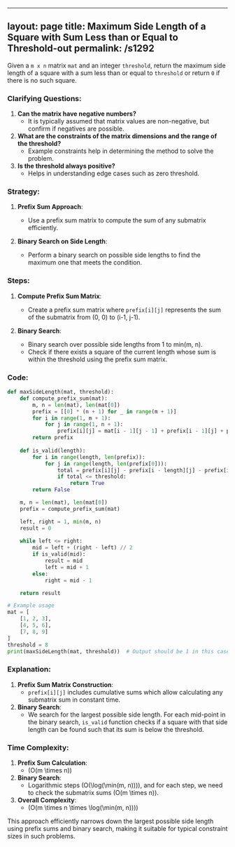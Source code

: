 
---
layout: page
title:  Maximum Side Length of a Square with Sum Less than or Equal to Threshold-out
permalink: /s1292
---
Given a `m x n` matrix `mat` and an integer `threshold`, return the maximum side length of a square with a sum less than or equal to `threshold` or return `0` if there is no such square.

### Clarifying Questions:
1. **Can the matrix have negative numbers?**
   - It is typically assumed that matrix values are non-negative, but confirm if negatives are possible.
2. **What are the constraints of the matrix dimensions and the range of the threshold?**
   - Example constraints help in determining the method to solve the problem.
3. **Is the threshold always positive?**
   - Helps in understanding edge cases such as zero threshold.

### Strategy:
1. **Prefix Sum Approach**:
   - Use a prefix sum matrix to compute the sum of any submatrix efficiently.
   
2. **Binary Search on Side Length**:
   - Perform a binary search on possible side lengths to find the maximum one that meets the condition.

### Steps:
1. **Compute Prefix Sum Matrix**:
   - Create a prefix sum matrix where `prefix[i][j]` represents the sum of the submatrix from (0, 0) to (i-1, j-1).
   
2. **Binary Search**:
   - Binary search over possible side lengths from 1 to min(m, n).
   - Check if there exists a square of the current length whose sum is within the threshold using the prefix sum matrix.

### Code:
```python
def maxSideLength(mat, threshold):
    def compute_prefix_sum(mat):
        m, n = len(mat), len(mat[0])
        prefix = [[0] * (n + 1) for _ in range(m + 1)]
        for i in range(1, m + 1):
            for j in range(1, n + 1):
                prefix[i][j] = mat[i - 1][j - 1] + prefix[i - 1][j] + prefix[i][j - 1] - prefix[i - 1][j - 1]
        return prefix
    
    def is_valid(length):
        for i in range(length, len(prefix)):
            for j in range(length, len(prefix[0])):
                total = prefix[i][j] - prefix[i - length][j] - prefix[i][j - length] + prefix[i - length][j - length]
                if total <= threshold:
                    return True
        return False

    m, n = len(mat), len(mat[0])
    prefix = compute_prefix_sum(mat)

    left, right = 1, min(m, n)
    result = 0
    
    while left <= right:
        mid = left + (right - left) // 2
        if is_valid(mid):
            result = mid
            left = mid + 1
        else:
            right = mid - 1

    return result

# Example usage
mat = [
    [1, 2, 3],
    [4, 5, 6],
    [7, 8, 9]
]
threshold = 8
print(maxSideLength(mat, threshold))  # Output should be 1 in this case
```

### Explanation:
1. **Prefix Sum Matrix Construction**:
   - `prefix[i][j]` includes cumulative sums which allow calculating any submatrix sum in constant time.
2. **Binary Search**:
   - We search for the largest possible side length. For each mid-point in the binary search, `is_valid` function checks if a square with that side length can be found such that its sum is below the threshold.

### Time Complexity:
1. **Prefix Sum Calculation**:
   - \(O(m \times n)\)
2. **Binary Search**:
   - Logarithmic steps \(O(\log(\min(m, n)))\), and for each step, we need to check the submatrix sums \(O(m \times n)\).
3. **Overall Complexity**:
   - \(O(m \times n \times \log(\min(m, n)))\)

This approach efficiently narrows down the largest possible side length using prefix sums and binary search, making it suitable for typical constraint sizes in such problems.